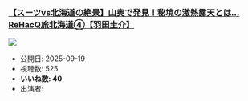 ### [【スーツvs北海道の絶景】山奥で発見！秘境の激熱露天とは…ReHacQ旅北海道④【羽田圭介】](https://www.youtube.com/watch?v=NBzmoxG8ytY)
[![](https://img.youtube.com/vi/NBzmoxG8ytY/sddefault.jpg)](https://www.youtube.com/watch?v=NBzmoxG8ytY)
-   公開日: 2025-09-19
-   視聴数: 525
-   **いいね数: 40**
-   出演者: 
